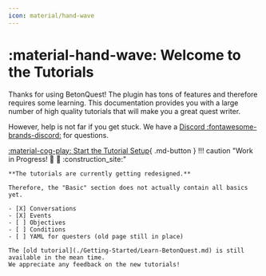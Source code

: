 ```yaml
---
icon: material/hand-wave
---
```

# :material-hand-wave: Welcome to the Tutorials
Thanks for using BetonQuest! The plugin has tons of features and therefore requires some learning.
This documentation provides you with a large number of high quality tutorials that will make you a great quest writer.

However, help is not far if you get stuck. We have a
[Discord :fontawesome-brands-discord:](https://discordapp.com/invite/rK6mfHq) for questions.

[:material-cog-play: Start the Tutorial Setup](Getting-Started/Setup-Guide/Setting-up-a-test-server.md){ .md-button } 
!!! caution "Work in Progress! :construction: :construction_worker:  :construction_site:"

    **The tutorials are currently getting redesigned.**
    
    Therefore, the "Basic" section does not actually contain all basics yet. 
    
    - [X] Conversations
    - [X] Events
    - [ ] Objectives
    - [ ] Conditions
    - [ ] YAML for questers (old page still in place)

    The [old tutorial](./Getting-Started/Learn-BetonQuest.md) is still available in the mean time.
    We appreciate any feedback on the new tutorials!
